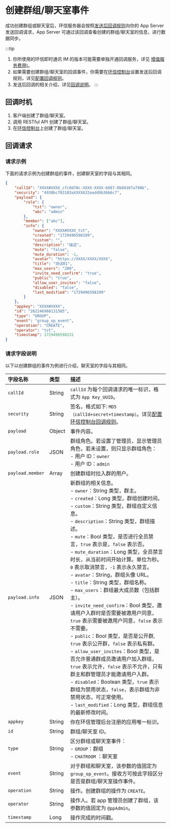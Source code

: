 # 创建群组/聊天室事件 

成功创建群组或聊天室后，环信服务器会按照[发送后回调规则](/product/enable_and_configure_IM.html#配置回调规则)向你的 App Server 发送回调请求，App Server 可通过该回调查看创建的群组/聊天室的信息，进行数据同步。

:::tip
1. 你所使用的环信即时通讯 IM 的版本可能需要单独开通回调服务，详见 [增值服务费用)](/product/pricing_policy.html#增值服务费用)。
2. 如果需要创建群组/聊天室的回调事件，你需要在[环信控制台](https://console.easemob.com/user/login)设置发送后回调规则，详见[配置回调规则](/product/enable_and_configure_IM.html#配置回调规则)。
3. 发送后回调的相关介绍，详见[回调说明](/document/server-side/callback_postsending.html)。
:::
 
## 回调时机

1. 客户端创建了群组/聊天室。
2. 调用 RESTful API 创建了群组/聊天室。
3. 在[环信控制台](https://console.easemob.com/user/login)上创建了群组/聊天室。 

## 回调请求

### 请求示例

下面的请求示例为创建群组的事件，创建聊天室的字段与其相同。

```json
{
	"callId": "XXXX#XXXX_cfc0d78c-XXXX-XXXX-b687-8b84107a798b",
	"security": "4930bcf03103aXXXX632eadd9b36b6c7",
	"payload": {
		"role": {
			"tst": "owner",
			"abc": "admin"
		},
		"member": ["abc"],
		"info": { 
			"owner": "XXXX#XXXX_tst",
			"created": "1729496598199",
			"custom": "",
			"description": "描述",
			"mute": "false",
			"mute_duration": -1,
			"avatar": "https://XXXX/XXXX/XXXX",
			"title": "测试01",
			"max_users": "200",
			"invite_need_confirm": "true",
			"public": "true",
			"allow_user_invites": "false",
			"disabled": "false",
			"last_modified": "1729496598199"
		}
	},
	"appkey": "XXXX#XXXX",
	"id": "262246968131585",
	"type": "GROUP",
	"event": "group_op_event",
	"operation": "CREATE",
	"operator": "tst",
	"timestamp": 1729496598231
}

```

### 请求字段说明

以下以创建群组的事件为例进行介绍，聊天室的字段与其相同。

| 字段名称         | 类型   | 描述                                                         |
| :------------- | :----- | :----------------------------------------------------------- |
| `callId`       | String   | `callId` 为每个回调请求的唯一标识，格式为 `App Key_UUID`。 | 
| `security`     | String | 签名，格式如下: `MD5（callId+secret+timestamp）`。详见[配置环信控制台回调规则](/product/enable_and_configure_IM.html#配置回调规则)。|
| `payload`       | Object | 事件内容。                                                     |
| `payload.role` | JSON | 群组角色。若设置了管理员，显示管理员角色，若未设置，则只显示群组角色：<br/> - 用户 ID：`owner`<br/> - 用户 ID：`admin` | 
| `payload.member`| Array | 创建群组时拉入群的用户。    | 
| `payload.info`   | JSON | 新群组的相关信息。<br/> - `owner`：String 类型，群主。<br/> - `created`：Long 类型，群组创建时间。<br/> - `custom`：String 类型，群组自定义信息。<br/> - `description`：String 类型，群组描述。<br/> - `mute`：Bool 类型，是否进行全员禁言，`true` 表示是，`false` 表示否。<br/> - `mute_duration`：Long 类型，全员禁言时长，从当前时间开始计算。单位为秒。`0` 表示取消禁言，`-1` 表示永久禁言。<br/> - `avatar`：String，群组头像 URL。<br/> - `title`：String 类型，群组名称。<br/> - `max_users`：群组最大成员数（包括群主）。<br/> - `invite_need_confirm`：Bool 类型，邀请用户入群时是否需要被邀用户同意，`true` 表示需要被邀用户同意，`false` 表示不需要。<br/> - `public`：Bool 类型，是否是公开群, `true` 表示公开群，`false` 表示私有群。<br/> - `allow_user_invites`：Bool 类型，是否允许普通群成员邀请用户加入群组，`true` 表示允许，`false` 表示不允许，只有群主和群管理员才能邀请用户入群。<br/> - `disabled`：Boolean 类型，`true` 表示群组为禁用状态，`false`，表示群组为非禁用状态，可正常使用。 <br/> - `last_modified`：Long 类型，群组信息的最新修改时间。   |
| `appkey`       | String | 你在环信管理后台注册的应用唯一标识。                                |
| `id`           | String | 群组/聊天室 ID。                                                 |
| `type`         | String | 区分群组或聊天室事件：<br/> - `GROUP`：群组 <br/> - `CHATROOM` ：聊天室     |
| `event`        | String | 对于群组和聊天室，该参数的值固定为 `group_op_event`。接收方可按此字段区分是否是群组/聊天室操作事件。 |
| `operation`    | String | 操作。创建群组的操作为 `CREATE`。 |
| `operator`     | String | 操作人。若 app 管理员创建了群组，该参数的值固定为 `@ppAdmin`。         |
| `timestamp`    | Long   | 操作完成的时间戳。                                                       | 

